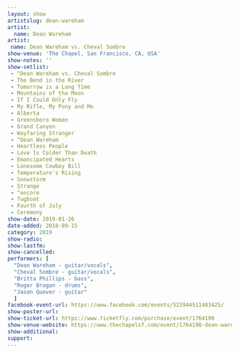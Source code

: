 ```yaml
---
layout: show
artistslug: dean-wareham
artist:
  name: Dean Wareham
artist:
 name: Dean Wareham vs. Cheval Sombre
show-venue: 'The Chapel, San Francisco, CA, USA'
show-notes: ''
show-setlist:
 - ^Dean Wareham vs. Cheval Sombre
 - The Bend in the River
 - Tomorrow is a Long Time
 - Mountains of the Moon
 - If I Could Only Fly
 - My Rifle, My Pony and Me
 - Alberta
 - Greensboro Woman
 - Grand Canyon
 - Wayfaring Stranger
 - ^Dean Wareham
 - Heartless People
 - Love Is Colder Than Death
 - Emancipated Hearts
 - Lonesome Cowboy Bill
 - Temperature's Rising
 - Snowstorm
 - Strange
 - ^encore
 - Tugboat
 - Fourth of July
 - Ceremony
show-date: 2019-01-26
date-added: 2018-09-15
category: 2019
show-radio:
show-lastfm:
show-cancelled:
performers: [
  "Dean Wareham - guitar/vocals",
  "Cheval Sombre - guitar/vocals",
  "Britta Phillips - bass",
  "Roger Brogan - drums",
  "Jason Quever - guitar"  
  ]
facebook-event-url: https://www.facebook.com/events/522944511483425/
show-poster-url:
show-ticket-url: https://www.ticketfly.com/purchase/event/1764190
show-venue-website: https://www.thechapelsf.com/event/1764190-dean-wareham-cheval-sombre-san-francisco/
show-additional:
support:
---
```


